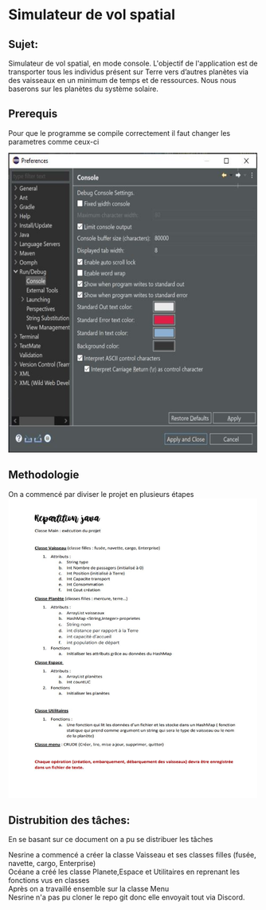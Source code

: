 # Simulateur de vol spatial
## Sujet:

Simulateur de vol spatial, en mode console. L'objectif de l'application est de transporter tous les individus présent sur Terre vers d’autres planètes via des vaisseaux en un minimum de temps et de ressources. Nous nous baserons sur les planètes du système solaire.

## Prerequis
Pour que le programme se compile correctement il faut changer les parametres comme ceux-ci

<img src="./config-eclipse.JPG" width="500" height="600">

## Methodologie

On a commencé par diviser le projet en plusieurs étapes
<img src="./repartition-java.JPG" width="500" height="600">

## Distrubition des tâches:
En se basant sur ce document on a pu se distribuer les tâches

Nesrine a commencé a créer la classe Vaisseau et ses classes filles (fusée, navette, cargo, Enterprise)  
Océane a créé les classe Planete,Espace et Utilitaires en reprenant les fonctions vus en classes  
Après on a travaillé ensemble sur la classe Menu  
Nesrine n'a pas pu cloner le repo git donc elle envoyait tout via Discord.

